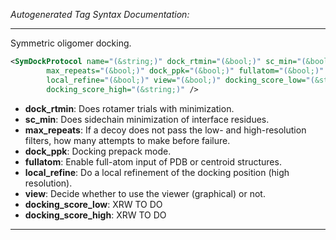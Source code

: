 _Autogenerated Tag Syntax Documentation:_

---
Symmetric oligomer docking.

```xml
<SymDockProtocol name="(&string;)" dock_rtmin="(&bool;)" sc_min="(&bool;)"
        max_repeats="(&bool;)" dock_ppk="(&bool;)" fullatom="(&bool;)"
        local_refine="(&bool;)" view="(&bool;)" docking_score_low="(&string;)"
        docking_score_high="(&string;)" />
```

-   **dock_rtmin**: Does rotamer trials with minimization.
-   **sc_min**: Does sidechain minimization of interface residues.
-   **max_repeats**: If a decoy does not pass the low- and high-resolution filters, how many attempts to make before failure.
-   **dock_ppk**: Docking prepack mode.
-   **fullatom**: Enable full-atom input of PDB or centroid structures.
-   **local_refine**: Do a local refinement of the docking position (high resolution).
-   **view**: Decide whether to use the viewer (graphical) or not.
-   **docking_score_low**: XRW TO DO
-   **docking_score_high**: XRW TO DO

---
